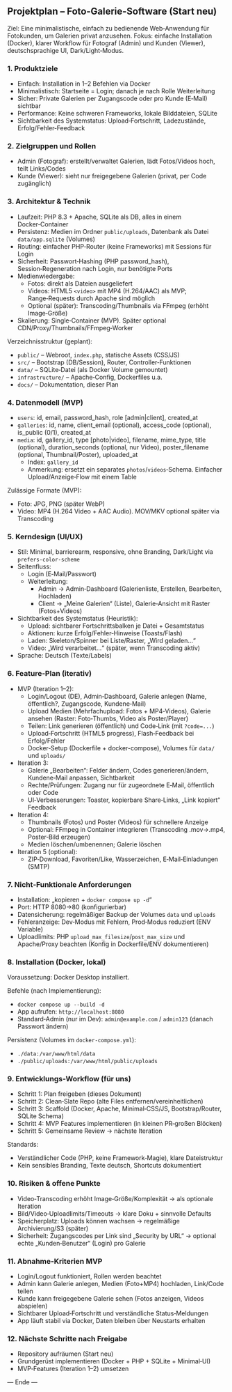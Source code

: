 ## Projektplan – Foto-Galerie-Software (Start neu)

Ziel: Eine minimalistische, einfach zu bedienende Web‑Anwendung für Fotokunden, um Galerien privat anzusehen. Fokus: einfache Installation (Docker), klarer Workflow für Fotograf (Admin) und Kunden (Viewer), deutschsprachige UI, Dark/Light‑Modus.

### 1. Produktziele
- Einfach: Installation in 1–2 Befehlen via Docker
- Minimalistisch: Startseite = Login; danach je nach Rolle Weiterleitung
- Sicher: Private Galerien per Zugangscode oder pro Kunde (E‑Mail) sichtbar
- Performance: Keine schweren Frameworks, lokale Bilddateien, SQLite
- Sichtbarkeit des Systemstatus: Upload‑Fortschritt, Ladezustände, Erfolg/Fehler‑Feedback

### 2. Zielgruppen und Rollen
- Admin (Fotograf): erstellt/verwaltet Galerien, lädt Fotos/Videos hoch, teilt Links/Codes
- Kunde (Viewer): sieht nur freigegebene Galerien (privat, per Code zugänglich)

### 3. Architektur & Technik
- Laufzeit: PHP 8.3 + Apache, SQLite als DB, alles in einem Docker‑Container
- Persistenz: Medien im Ordner `public/uploads`, Datenbank als Datei `data/app.sqlite` (Volumes)
- Routing: einfacher PHP‑Router (keine Frameworks) mit Sessions für Login
- Sicherheit: Passwort‑Hashing (PHP password_hash), Session‑Regeneration nach Login, nur benötigte Ports
- Medienwiedergabe:
  - Fotos: direkt als Dateien ausgeliefert
  - Videos: HTML5 `<video>` mit MP4 (H.264/AAC) als MVP; Range‑Requests durch Apache sind möglich
  - Optional (später): Transcoding/Thumbnails via FFmpeg (erhöht Image‑Größe)
- Skalierung: Single‑Container (MVP). Später optional CDN/Proxy/Thumbnails/FFmpeg‑Worker

Verzeichnisstruktur (geplant):
- `public/` – Webroot, `index.php`, statische Assets (CSS/JS)
- `src/` – Bootstrap (DB/Session), Router, Controller‑Funktionen
- `data/` – SQLite‑Datei (als Docker Volume gemountet)
- `infrastructure/` – Apache‑Config, Dockerfiles u.a.
- `docs/` – Dokumentation, dieser Plan

### 4. Datenmodell (MVP)
- `users`: id, email, password_hash, role [admin|client], created_at
- `galleries`: id, name, client_email (optional), access_code (optional), is_public (0/1), created_at
- `media`: id, gallery_id, type [photo|video], filename, mime_type, title (optional), duration_seconds (optional, nur Video), poster_filename (optional, Thumbnail/Poster), uploaded_at
  - Index: `gallery_id`
  - Anmerkung: ersetzt ein separates `photos`/`videos`‑Schema. Einfacher Upload/Anzeige‑Flow mit einem Table

Zulässige Formate (MVP):
- Foto: JPG, PNG (später WebP)
- Video: MP4 (H.264 Video + AAC Audio). MOV/MKV optional später via Transcoding

### 5. Kerndesign (UI/UX)
- Stil: Minimal, barrierearm, responsive, ohne Branding, Dark/Light via `prefers-color-scheme`
- Seitenfluss:
  - Login (E‑Mail/Passwort)
  - Weiterleitung:
    - Admin → Admin‑Dashboard (Galerienliste, Erstellen, Bearbeiten, Hochladen)
    - Client → „Meine Galerien“ (Liste), Galerie‑Ansicht mit Raster (Fotos+Videos)
- Sichtbarkeit des Systemstatus (Heuristik):
  - Upload: sichtbarer Fortschrittsbalken je Datei + Gesamtstatus
  - Aktionen: kurze Erfolg/Fehler‑Hinweise (Toasts/Flash)
  - Laden: Skeleton/Spinner bei Liste/Raster, „Wird geladen…“
  - Video: „Wird verarbeitet…“ (später, wenn Transcoding aktiv)
- Sprache: Deutsch (Texte/Labels)

### 6. Feature‑Plan (iterativ)
- MVP (Iteration 1–2):
  - Login/Logout (DE), Admin‑Dashboard, Galerie anlegen (Name, öffentlich?, Zugangscode, Kundene‑Mail)
  - Upload Medien (Mehrfachupload: Fotos + MP4‑Videos), Galerie ansehen (Raster: Foto‑Thumbs, Video als Poster/Player)
  - Teilen: Link generieren (öffentlich) und Code‑Link (mit `?code=...`)
  - Upload‑Fortschritt (HTML5 progress), Flash‑Feedback bei Erfolg/Fehler
  - Docker‑Setup (Dockerfile + docker-compose), Volumes für `data/` und `uploads/`
- Iteration 3:
  - Galerie „Bearbeiten“: Felder ändern, Codes generieren/ändern, Kundene‑Mail anpassen, Sichtbarkeit
  - Rechte/Prüfungen: Zugang nur für zugeordnete E‑Mail, öffentlich oder Code
  - UI‑Verbesserungen: Toaster, kopierbare Share‑Links, „Link kopiert“ Feedback
- Iteration 4:
  - Thumbnails (Fotos) und Poster (Videos) für schnellere Anzeige
  - Optional: FFmpeg in Container integrieren (Transcoding .mov→.mp4, Poster‑Bild erzeugen)
  - Medien löschen/umbenennen; Galerie löschen
- Iteration 5 (optional):
  - ZIP‑Download, Favoriten/Like, Wasserzeichen, E‑Mail‑Einladungen (SMTP)

### 7. Nicht‑Funktionale Anforderungen
- Installation: „kopieren + `docker compose up -d`“
- Port: HTTP 8080→80 (konfigurierbar)
- Datensicherung: regelmäßiger Backup der Volumes `data` und `uploads`
- Fehleranzeige: Dev‑Modus mit Fehlern, Prod‑Modus reduziert (ENV Variable)
- Uploadlimits: PHP `upload_max_filesize`/`post_max_size` und Apache/Proxy beachten (Konfig in Dockerfile/ENV dokumentieren)

### 8. Installation (Docker, lokal)
Voraussetzung: Docker Desktop installiert.

Befehle (nach Implementierung):
- `docker compose up --build -d`
- App aufrufen: `http://localhost:8080`
- Standard‑Admin (nur im Dev): `admin@example.com` / `admin123` (danach Passwort ändern)

Persistenz (Volumes im `docker-compose.yml`):
- `./data:/var/www/html/data`
- `./public/uploads:/var/www/html/public/uploads`

### 9. Entwicklungs‑Workflow (für uns)
- Schritt 1: Plan freigeben (dieses Dokument)
- Schritt 2: Clean‑Slate Repo (alte Files entfernen/vereinheitlichen)
- Schritt 3: Scaffold (Docker, Apache, Minimal‑CSS/JS, Bootstrap/Router, SQLite Schema)
- Schritt 4: MVP Features implementieren (in kleinen PR‑großen Blöcken)
- Schritt 5: Gemeinsame Review → nächste Iteration

Standards:
- Verständlicher Code (PHP, keine Framework‑Magie), klare Dateistruktur
- Kein sensibles Branding, Texte deutsch, Shortcuts dokumentiert

### 10. Risiken & offene Punkte
- Video‑Transcoding erhöht Image‑Größe/Komplexität → als optionale Iteration
- Bild/Video‑Uploadlimits/Timeouts → klare Doku + sinnvolle Defaults
- Speicherplatz: Uploads können wachsen → regelmäßige Archivierung/S3 (später)
- Sicherheit: Zugangscodes per Link sind „Security by URL“ → optional echte „Kunden‑Benutzer“ (Login) pro Galerie

### 11. Abnahme‑Kriterien MVP
- Login/Logout funktioniert, Rollen werden beachtet
- Admin kann Galerie anlegen, Medien (Foto+MP4) hochladen, Link/Code teilen
- Kunde kann freigegebene Galerie sehen (Fotos anzeigen, Videos abspielen)
- Sichtbarer Upload‑Fortschritt und verständliche Status‑Meldungen
- App läuft stabil via Docker, Daten bleiben über Neustarts erhalten

### 12. Nächste Schritte nach Freigabe
- Repository aufräumen (Start neu)
- Grundgerüst implementieren (Docker + PHP + SQLite + Minimal‑UI)
- MVP‑Features (Iteration 1–2) umsetzen

— Ende —
